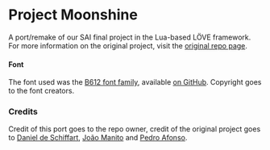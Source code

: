 # Project Moonshine

A port/remake of our SAI final project in the Lua-based LÖVE framework. For more information on the original project, visit the [original repo page](https://github.com/ekspek/sai-2018/tree/master/project).

#### Font

The font used was the [B612 font family](https://b612-font.com/), available [on GitHub](https://github.com/polarsys/b612). Copyright goes to the font creators.

### Credits

Credit of this port goes to the repo owner, credit of the original project goes to [Daniel de Schiffart](https://github.com/ekspek), [João Manito](https://github.com/jonythunder) and [Pedro Afonso](https://github.com/stalone89).


